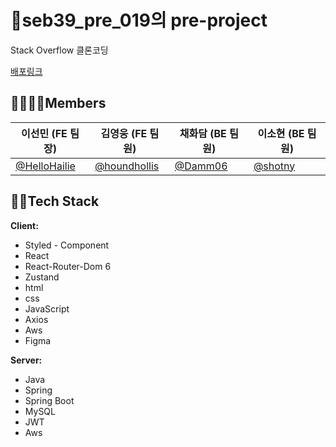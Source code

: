 
# 💫seb39_pre_019의 pre-project

Stack Overflow 클론코딩

[배포링크](http://seb39-pre-019-front.s3-website.ap-northeast-2.amazonaws.com/)


## 👨‍👩‍👧‍👦Members 
|이선민 (FE 팀장)   |김영웅 (FE 팀원)                  |채화담 (BE 팀원)               | 이소현 (BE 팀원)               |                  
|----------------|-------------------------------|-----------------------------|-----------------------------|
|[@HelloHailie](https://github.com/HelloHailie)        |[@houndhollis](https://github.com/houndhollis)           |[@Damm06](https://github.com/Damm06)          |[@shotny](https://github.com/shotny)        |



## 👩‍💻Tech Stack

**Client:** 
- Styled - Component
- React
- React-Router-Dom 6
- Zustand
- html
- css
- JavaScript
- Axios
- Aws
- Figma

**Server:** 
- Java 
- Spring
- Spring Boot
- MySQL
- JWT
- Aws
